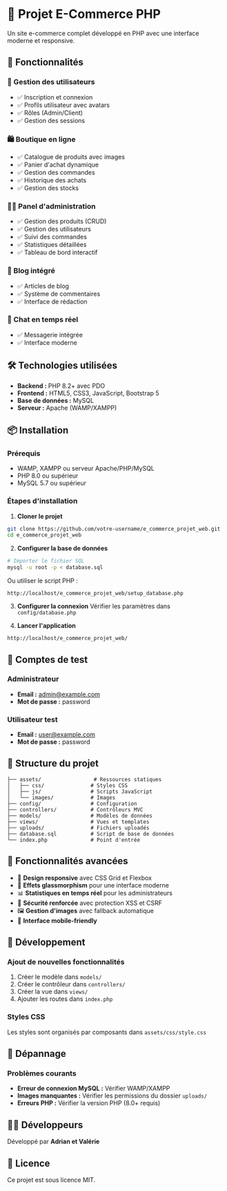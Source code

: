 # 🛒 Projet E-Commerce PHP

Un site e-commerce complet développé en PHP avec une interface moderne et responsive.

## 🚀 Fonctionnalités

### 👥 Gestion des utilisateurs
- ✅ Inscription et connexion
- ✅ Profils utilisateur avec avatars
- ✅ Rôles (Admin/Client)
- ✅ Gestion des sessions

### 🛍️ Boutique en ligne
- ✅ Catalogue de produits avec images
- ✅ Panier d'achat dynamique
- ✅ Gestion des commandes
- ✅ Historique des achats
- ✅ Gestion des stocks

### 👨‍💼 Panel d'administration
- ✅ Gestion des produits (CRUD)
- ✅ Gestion des utilisateurs
- ✅ Suivi des commandes
- ✅ Statistiques détaillées
- ✅ Tableau de bord interactif

### 📝 Blog intégré
- ✅ Articles de blog
- ✅ Système de commentaires
- ✅ Interface de rédaction

### 💬 Chat en temps réel
- ✅ Messagerie intégrée
- ✅ Interface moderne

## 🛠️ Technologies utilisées

- **Backend :** PHP 8.2+ avec PDO
- **Frontend :** HTML5, CSS3, JavaScript, Bootstrap 5
- **Base de données :** MySQL
- **Serveur :** Apache (WAMP/XAMPP)

## 📦 Installation

### Prérequis
- WAMP, XAMPP ou serveur Apache/PHP/MySQL
- PHP 8.0 ou supérieur
- MySQL 5.7 ou supérieur

### Étapes d'installation

1. **Cloner le projet**
```bash
git clone https://github.com/votre-username/e_commerce_projet_web.git
cd e_commerce_projet_web
```

2. **Configurer la base de données**
```bash
# Importer le fichier SQL
mysql -u root -p < database.sql
```

Ou utiliser le script PHP :
```
http://localhost/e_commerce_projet_web/setup_database.php
```

3. **Configurer la connexion**
Vérifier les paramètres dans `config/database.php`

4. **Lancer l'application**
```
http://localhost/e_commerce_projet_web/
```

## 👤 Comptes de test

### Administrateur
- **Email :** admin@example.com
- **Mot de passe :** password

### Utilisateur test
- **Email :** user@example.com
- **Mot de passe :** password

## 📁 Structure du projet

```
├── assets/                 # Ressources statiques
│   ├── css/               # Styles CSS
│   ├── js/                # Scripts JavaScript
│   └── images/            # Images
├── config/                # Configuration
├── controllers/           # Contrôleurs MVC
├── models/                # Modèles de données
├── views/                 # Vues et templates
├── uploads/               # Fichiers uploadés
├── database.sql           # Script de base de données
└── index.php              # Point d'entrée
```

## 🎨 Fonctionnalités avancées

- 🎯 **Design responsive** avec CSS Grid et Flexbox
- 🌟 **Effets glassmorphism** pour une interface moderne
- 📊 **Statistiques en temps réel** pour les administrateurs
- 🔐 **Sécurité renforcée** avec protection XSS et CSRF
- 🖼️ **Gestion d'images** avec fallback automatique
- 📱 **Interface mobile-friendly**

## 🔧 Développement

### Ajout de nouvelles fonctionnalités
1. Créer le modèle dans `models/`
2. Créer le contrôleur dans `controllers/`
3. Créer la vue dans `views/`
4. Ajouter les routes dans `index.php`

### Styles CSS
Les styles sont organisés par composants dans `assets/css/style.css`

## 🐛 Dépannage

### Problèmes courants
- **Erreur de connexion MySQL :** Vérifier WAMP/XAMPP
- **Images manquantes :** Vérifier les permissions du dossier `uploads/`
- **Erreurs PHP :** Vérifier la version PHP (8.0+ requis)

## 👨‍💻 Développeurs

Développé par **Adrian et Valérie**

## 📄 Licence

Ce projet est sous licence MIT.
